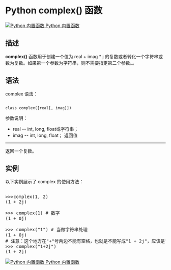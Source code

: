 Python complex() 函数
===================

 [![Python 内置函数](../images/up.gif)
 Python 内置函数](python-built-in-functions.html)


  描述
--

 **complex()** 函数用于创建一个值为 real + imag * j 的复数或者转化一个字符串或数为复数。如果第一个参数为字符串，则不需要指定第二个参数。。

 语法
--

 complex 语法：

 
```

class complex([real[, imag]])

```

  参数说明：

  * real -- int, long, float或字符串；
 * imag -- int, long, float；
  返回值
---

 返回一个复数。

 实例
--

 以下实例展示了 complex 的使用方法：

  <pre>

>>>complex(1, 2)
(1 + 2j)
 
>>> complex(1) # 数字
(1 + 0j)
 
>>> complex("1") # 当做字符串处理
(1 + 0j)
# 注意：这个地方在"+"号两边不能有空格，也就是不能写成"1 + 2j"，应该是"1+2j"，否则会报错
>>> complex("1+2j")
(1 + 2j)
</pre>

 [![Python 内置函数](../images/up.gif)
 Python 内置函数](python-built-in-functions.html)
